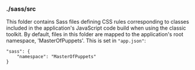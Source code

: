 ### ./sass/src

This folder contains Sass files defining CSS rules corresponding to classes
included in the application's JavaScript code build when using the classic toolkit.
By default, files in this folder are mapped to the application's root namespace, 'MasterOfPuppets'.
This is set in `"app.json"`:

    "sass": {
        "namespace": "MasterOfPuppets"
    }